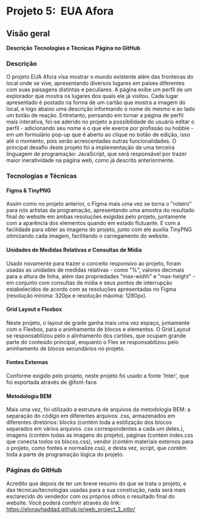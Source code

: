 # Projeto 5:  EUA Afora

## Visão geral

**Descrição**
**Tecnologias e Técnicas**
**Página no GitHub**

### Descrição
O projeto EUA Afora visa mostrar o mundo existente além das fronteiras do local onde se vive, apresentando diversos lugares em países diferentes com suas paisagens distintas e peculiares. A página exibe um perfil de um explorador que mostra os lugares dos quais ele já visitou. Cada lugar apresentado é postado na forma de um cartão que mostra a imagem do local, e logo abaixo uma descrição informando o nome do mesmo e ao lado um botão de reação. Entretanto, pensando em tornar a página de perfil mais interativa, foi-se aderido no projeto a possibilidade do usuário editar o perfil - adicionando seu nome e o que ele exerce por profissão ou hobbie - em um formulário pop-up que é aberto ao clique no botão de edição, isso até o momento, pois serão acrescentadas outras funcionalidades. O principal desafio deste projeto foi a implementação de uma terceira linguagem de programação: JavaScript, que será responsável por trazer maior ineratividade na página web, como já descrito anteriormente.

### Tecnologias e Técnicas
#### Figma & TinyPNG
Assim como no projeto anterior, o Figma mais uma vez se torna o "roteiro" para nós artistas da programação, apresentando uma amostra do resultado final do website em ambas resoluções exigidas pelo projeto, juntamente com a aparência dos elementos quando em estado flutuante. E com a facilidade para obter as imagens do projeto, junto com ele auxilia TinyPNG otimizando cada imagem, facilitando o carregamento do website.

#### Unidades de Medidas Relativas e Consultas de Mídia 
Usado novamente para trazer o conceito responsivo ao projeto, foram usadas as unidades de medidas relativas - como "%", valores decimais para a altura de linha, além das propriedades "max-width" e "max-height" - em conjunto com consultas de mídia e seus pontos de interrupção estabelecidos de acordo com as resoluções apresentadas no Figma (resolução mínima: 320px e resolução máxima: 1280px). 

#### Grid Layout e Flexbox
Neste projeto, o layout de grade ganha mais uma vez espaço, juntamente com o Flexbox, para o aninhamento de blocos e elementos.
O Grid Layout se responsabilizou pelo o alinhamento dos cartões, que ocupam grande parte do conteúdo principal, enquanto o Flex se responsabilizou pelo aninhamento de blocos secundários no projeto. 

#### Fontes Externas
Conforme exigido pelo projeto, neste projeto foi usado a fonte 'Inter', que foi exportada através de @font-face.

#### Metodologia BEM
Mais uma vez, foi utilizado a estrutura de arquivos da metodologia BEM: a separação do código em diferentes arquivos .css, armazenados em diferentes diretórios: blocks (contém toda a estilização dos blocos separados em vários arquivos .css correspondentes a cada um deles.), imagens (contém todas as imagens do projeto), páginas (contém index.css que conecta todos os blocos.css), vendor (contém materiais externos para o projeto, como fontes e normalize.css), e desta vez, script, que contém toda a parte de programação lógica do projeto.

### Páginas do GitHub
Acredito que depois de ter um breve resumo do que se trata o projeto, e das técnicas/tecnologias usadas para a sua construção, nada será mais esclarecido do vendedor com os próprios olhos o resultado final do website. Você poderá conferir através do link: https://elonayhaddad.github.io/web_project_3_ptbr/
